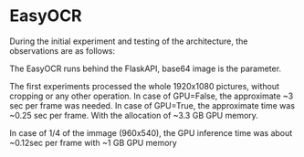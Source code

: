 # EasyOCR


During the initial experiment and testing of the architecture, the observations are as follows:

The EasyOCR runs behind the FlaskAPI, base64 image is the parameter.

The first experiments processed the whole 1920x1080 pictures, without cropping or any other operation.
In case of GPU=False, the approximate ~3 sec per frame was needed.
In case of GPU=True, the approximate time was  ~0.25 sec per frame. With the allocation of ~3.3 GB GPU memory.

In case of 1/4 of the immage (960x540), the GPU inference time was about ~0.12sec per frame with ~1 GB GPU memory
